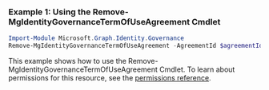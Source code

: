 ### Example 1: Using the Remove-MgIdentityGovernanceTermOfUseAgreement Cmdlet
```powershell
Import-Module Microsoft.Graph.Identity.Governance
Remove-MgIdentityGovernanceTermOfUseAgreement -AgreementId $agreementId
```
This example shows how to use the Remove-MgIdentityGovernanceTermOfUseAgreement Cmdlet.
To learn about permissions for this resource, see the [permissions reference](/graph/permissions-reference).
